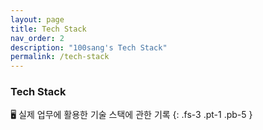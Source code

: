 ```yaml
---
layout: page
title: Tech Stack
nav_order: 2
description: "100sang's Tech Stack"
permalink: /tech-stack
---
```


### Tech Stack
🖥 실제 업무에 활용한 기술 스택에 관한 기록
{: .fs-3 .pt-1 .pb-5 }